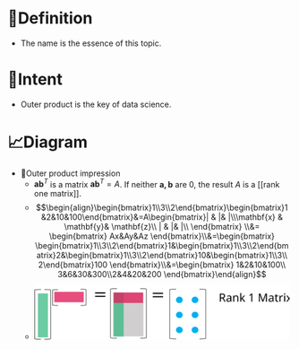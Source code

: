 # 📝Definition
- The name is the essence of this topic.

# 🎯Intent
- Outer product is the key of data science.



# 📈Diagram
- 📌Outer product impression
    - $\mathbf{ab}^T$ is a matrix $\mathbf{ab}^T=A$. If neither $\mathbf{a,b}$ are $0$, the result $A$ is a [[rank one matrix]].
    - $$\begin{align}\begin{bmatrix}1\\3\\2\end{bmatrix}\begin{bmatrix}1&2&10&100\end{bmatrix}&=A\begin{bmatrix}| & |& |\\\mathbf{x} & \mathbf{y}& \mathbf{z}\\ | & |& |\\ \end{bmatrix} \\&= \begin{bmatrix} Ax&Ay&Az \end{bmatrix}\\&=\begin{bmatrix} \begin{bmatrix}1\\3\\2\end{bmatrix}1&\begin{bmatrix}1\\3\\2\end{bmatrix}2&\begin{bmatrix}1\\3\\2\end{bmatrix}10&\begin{bmatrix}1\\3\\2\end{bmatrix}100 \end{bmatrix}\\&=\begin{bmatrix} 1&2&10&100\\ 3&6&30&300\\2&4&20&200 \end{bmatrix}\end{align}$$
    - ![|300](../assets/outer_product.svg)